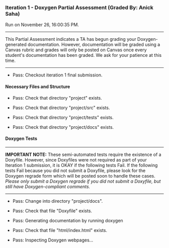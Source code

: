 ### Iteration 1 - Doxygen Partial Assessment (Graded By: Anick Saha)

Run on November 26, 16:00:35 PM.

<hr>

This Partial Assessment indicates a TA has begun grading your Doxygen-generated documentation. However, documentation will be graded using a Canvas rubric and grades will only be posted on Canvas once every student's documentation has been graded. We ask for your patience at this time.

<hr>

+ Pass: Checkout iteration 1 final submission.




#### Necessary Files and Structure

+ Pass: Check that directory "project" exists.

+ Pass: Check that directory "project/src" exists.

+ Pass: Check that directory "project/tests" exists.

+ Pass: Check that directory "project/docs" exists.


#### Doxygen Tests

<hr>

**IMPORTANT NOTE:** These semi-automated tests require the existence of a Doxyfile. However, since Doxyfiles were not required as part of your Iteration 1 submission, it is OKAY if the following tests Fail. If the following tests Fail because you did not submit a Doxyfile, please look for the Doxygen regrade form which will be posted soon to handle these cases. _Please only submit a Doxygen regrade if you did not submit a Doxyfile, but still have Doxygen-compliant comments._

<hr>

+ Pass: Change into directory "project/docs".

+ Pass: Check that file "Doxyfile" exists.

+ Pass: Generating documentation by running doxygen

+ Pass: Check that file "html/index.html" exists.

+ Pass: Inspecting Doxygen webpages...



